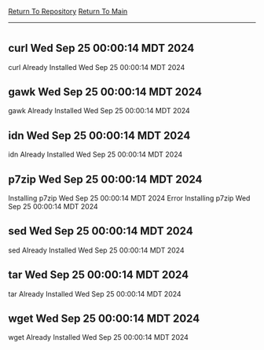 [Return To Repository](https://github.com/DigitalWarrior/piholeparser/)
[Return To Main](https://github.com/DigitalWarrior/piholeparser/blob/master/RecentRunLogs/Mainlog.md)
____________________________________
# 
## curl Wed Sep 25 00:00:14 MDT 2024
curl Already Installed Wed Sep 25 00:00:14 MDT 2024
## gawk Wed Sep 25 00:00:14 MDT 2024
gawk Already Installed Wed Sep 25 00:00:14 MDT 2024
## idn Wed Sep 25 00:00:14 MDT 2024
idn Already Installed Wed Sep 25 00:00:14 MDT 2024
## p7zip Wed Sep 25 00:00:14 MDT 2024
Installing p7zip Wed Sep 25 00:00:14 MDT 2024
Error Installing p7zip Wed Sep 25 00:00:14 MDT 2024
## sed Wed Sep 25 00:00:14 MDT 2024
sed Already Installed Wed Sep 25 00:00:14 MDT 2024
## tar Wed Sep 25 00:00:14 MDT 2024
tar Already Installed Wed Sep 25 00:00:14 MDT 2024
## wget Wed Sep 25 00:00:14 MDT 2024
wget Already Installed Wed Sep 25 00:00:14 MDT 2024
